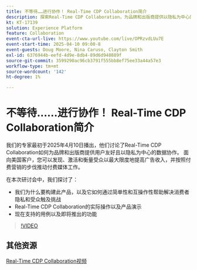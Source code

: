 ```yaml
---
title: 不等待……进行协作！ Real-Time CDP Collaboration简介
description: 探索Real-Time CDP Collaboration，为品牌和出版商提供以隐私为中心的数据解决方案，以增强受众激活、最大化广告收入并简化付费媒体工作 — 包括产品演示、专家见解和即将到来的用例。
kt: KT-17139
solution: Experience Platform
feature: Collaboration
event-cta-url-live: https://www.youtube.com/live/OPRzvdLUu7E
event-start-time: 2025-04-10 09:00-8
event-guests: Doug Moore, Nina Caruso, Clayton Smith
exl-id: 6376944b-eefd-4d9e-8db4-89d6d948889f
source-git-commit: 3599290ac96cb3791f555bb8ef75ee33a44a57e3
workflow-type: tm+mt
source-wordcount: '142'
ht-degree: 1%

---
```


# 不等待……进行协作！ Real-Time CDP Collaboration简介

我们的专家最初于2025年4月10日播出，他们讨论了Real-Time CDP Collaboration如何为品牌和出版商提供用户友好且以隐私为中心的数据协作。 面向美国客户，您可以发现、激活和衡量受众以最大限度地提高广告收入，并按照付费营销的步伐推动付费媒体工作。

在本次研讨会中，我们探讨了：

* 我们为什么要构建此产品，以及它如何通过简单性和互操作性帮助解决消费者隐私和受众触及挑战
* Real-Time CDP Collaboration的实际操作以及产品演示
* 现在支持的用例以及即将推出的功能

>[!VIDEO](https://video.tv.adobe.com/v/3457557/?quality=12&learn=on)

## 其他资源

[Real-Time CDP Collaboration视频](https://experienceleague.adobe.com/en/docs/platform-learn/tutorials/collaboration/real-time-cdp-collaboration-overview)
